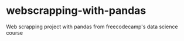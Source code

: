 # webscrapping-with-pandas
Web scrapping project with pandas from freecodecamp's data science course

